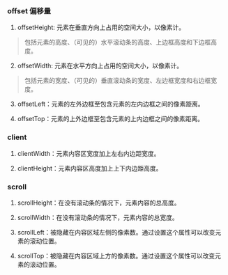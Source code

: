 ### offset 偏移量

1. offsetHeight: 元素在垂直方向上占用的空间大小，以像素计。

> 包括元素的高度、（可见的）水平滚动条的高度、上边框高度和下边框高度。

2. offsetWidth: 元素在水平方向上占用的空间大小，以像素计。

> 包括元素的宽度、（可见的）垂直滚动条的宽度、左边框宽度和右边框宽度。

3. offsetLeft：元素的左外边框至包含元素的左内边框之间的像素距离。

4. offsetTop：元素的上外边框至包含元素的上内边框之间的像素距离。

### client

1. clientWidth：元素内容区宽度加上左右内边距宽度。

2. clientHeight：元素内容区高度加上上下内边距高度。

### scroll

1. scrollHeight：在没有滚动条的情况下，元素内容的总高度。

2. scrollWidth：在没有滚动条的情况下，元素内容的总宽度。

3. scrollLeft：被隐藏在内容区域左侧的像素数。通过设置这个属性可以改变元素的滚动位置。

4. scrollTop：被隐藏在内容区域上方的像素数。通过设置这个属性可以改变元素的滚动位置。
